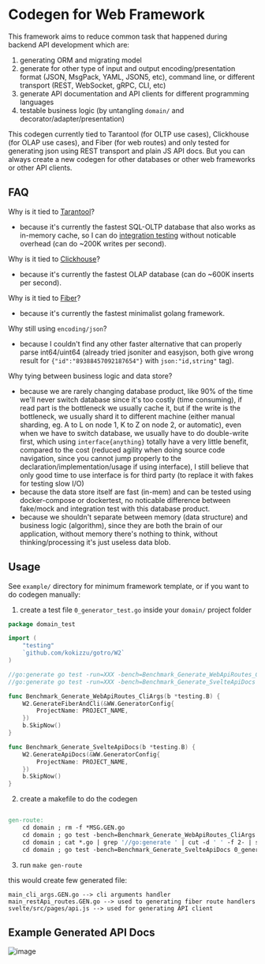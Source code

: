 
# Codegen for Web Framework

This framework aims to reduce common task that happened during backend API development which are:

1. generating ORM and migrating model
2. generate for other type of input and output encoding/presentation format (JSON, MsgPack, YAML, JSON5, etc), command line, or different transport (REST, WebSocket, gRPC, CLI, etc)
3. generate API documentation and API clients for different programming languages
4. testable business logic (by untangling `domain/` and decorator/adapter/presentation)

This codegen currently tied to Tarantool (for OLTP use cases), Clickhouse (for OLAP use cases), and Fiber (for web routes) and only tested for generating json using REST transport and plain JS API docs. But you can always create a new codegen for other databases or other web frameworks or other API clients.

## FAQ

Why is it tied to [Tarantool](//www.tarantool.io/en/developers)?
- because it's currently the fastest SQL-OLTP database that also works as in-memory cache, so I can do [integration testing](//kokizzu.blogspot.com/2021/07/mock-vs-fake-and-classical-testing.html) without noticable overhead (can do ~200K writes per second).

Why is it tied to [Clickhouse](//clickhouse.tech)?
- because it's currently the fastest OLAP database (can do ~600K inserts per second).

Why is it tied to [Fiber](//gofiber.io/)?
- because it's currently the fastest minimalist golang framework.

Why still using `encoding/json`?
- because I couldn't find any other faster alternative that can properly parse int64/uint64 (already tried jsoniter and easyjson, both give wrong result for `{"id":"89388457092187654"}` with `json:"id,string"` tag).

Why tying between business logic and data store?
- because we are rarely changing database product, like 90% of the time we'll never switch database since it's too costly (time consuming), if read part is the bottleneck we usually cache it, but if the write is the bottleneck, we usually shard it to different machine (either manual sharding, eg. A to L on node 1, K to Z on node 2, or automatic), even when we have to switch database, we usually have to do double-write first, which using `interface{anything}` totally have a very little benefit, compared to the cost (reduced agility when doing source code navigation, since you cannot jump properly to the declaration/implementation/usage if using interface), I still believe that only good time to use interface is for third party (to replace it with fakes for testing slow I/O)
- because the data store itself are fast (in-mem) and can be tested using docker-compose or dockertest, no noticable difference between fake/mock and integration test with this database product.
- because we shouldn't separate between memory (data structure) and business logic (algorithm), since they are both the brain of our application, without memory there's nothing to think, without thinking/processing it's just useless data blob.

## Usage

See `example/` directory for minimum framework template, or if you want to do codegen manually:

1. create a test file `0_generator_test.go` inside your `domain/` project folder

```go
package domain_test

import (
	"testing"
	`github.com/kokizzu/gotro/W2`
)

//go:generate go test -run=XXX -bench=Benchmark_Generate_WebApiRoutes_CliArgs
//go:generate go test -run=XXX -bench=Benchmark_Generate_SvelteApiDocs

func Benchmark_Generate_WebApiRoutes_CliArgs(b *testing.B) {
	W2.GenerateFiberAndCli(&WW.GeneratorConfig{
		ProjectName: PROJECT_NAME,
	})
	b.SkipNow()
}

func Benchmark_Generate_SvelteApiDocs(b *testing.B) {
	W2.GenerateApiDocs(&WW.GeneratorConfig{
		ProjectName: PROJECT_NAME,
	})
	b.SkipNow()
}

```

2. create a makefile to do the codegen
```Makefile

gen-route:
	cd domain ; rm -f *MSG.GEN.go 
	cd domain ; go test -bench=Benchmark_Generate_WebApiRoutes_CliArgs 0_generator_test.go
	cd domain ; cat *.go | grep '//go:generate ' | cut -d ' ' -f 2- | sh -x
	cd domain ; go test -bench=Benchmark_Generate_SvelteApiDocs 0_generator_test.go

```

3. run `make gen-route`

this would create few generated file:

```
main_cli_args.GEN.go --> cli arguments handler
main_restApi_routes.GEN.go --> used to generating fiber route handlers
svelte/src/pages/api.js --> used for generating API client
```

## Example Generated API Docs

![image](https://user-images.githubusercontent.com/1061610/131266708-44935872-e34a-4538-885a-6056946c9482.png)

